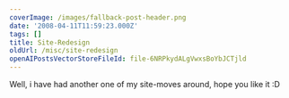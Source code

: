 ```yaml
---
coverImage: /images/fallback-post-header.png
date: '2008-04-11T11:59:23.000Z'
tags: []
title: Site-Redesign
oldUrl: /misc/site-redesign
openAIPostsVectorStoreFileId: file-6NRPkydALgVwxsBoYbJCTjld
---
```


Well, i have had another one of my site-moves around, hope you like it :D
